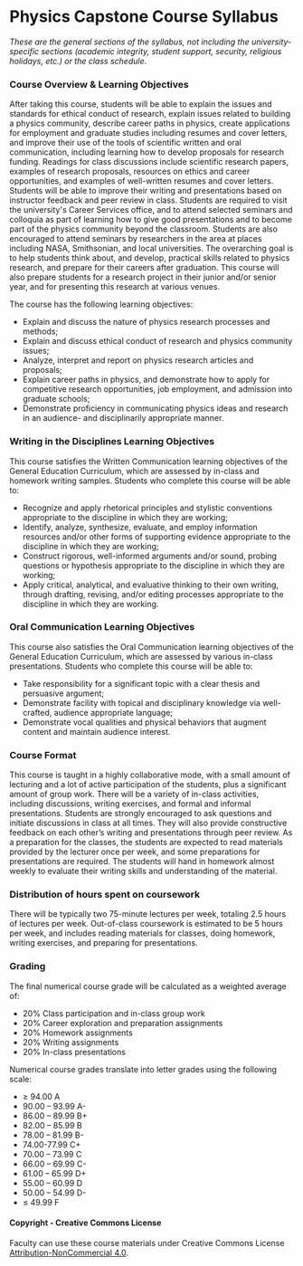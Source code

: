 # Physics Capstone Course Syllabus

_These are the general sections of the syllabus, not including the university-specific sections (academic integrity, student support, security, religious holidays, etc.) or the class schedule._


### Course Overview & Learning Objectives

After taking this course, students will be able to explain the issues and standards for ethical conduct of research, explain issues related to building a physics community, describe career paths in physics, create applications for employment and graduate studies including resumes and cover letters, and improve their use of the tools of scientific written and oral communication, including learning how to develop proposals for research funding. Readings for class discussions include scientific research papers, examples of research proposals, resources on ethics and career opportunities, and examples of well-written resumes and cover letters. Students will be able to improve their writing and presentations based on instructor feedback and peer review in class. Students are required to visit the university's Career Services office, and to attend selected seminars and colloquia as part of learning how to give good presentations and to become part of the physics community beyond the classroom. Students are also encouraged to attend seminars by researchers in the area at places including NASA, Smithsonian, and local universities. The overarching goal is to help students think about, and develop, practical skills related to physics research, and prepare for their careers after graduation. This course will also prepare students for a research project in their junior and/or senior year, and for presenting this research at various venues.

The course has the following learning objectives:
* Explain and discuss the nature of physics research processes and methods;
* Explain and discuss ethical conduct of research and physics community issues;
* Analyze, interpret and report on physics research articles and proposals;
* Explain career paths in physics, and demonstrate how to apply for competitive research opportunities, job employment, and admission into graduate schools;
* Demonstrate proficiency in communicating physics ideas and research in an audience- and disciplinarily appropriate manner.


### Writing in the Disciplines Learning Objectives

This course satisfies the Written Communication learning objectives of the General Education Curriculum, which are assessed by in-class and homework writing samples. Students who complete this course will be able to:
* Recognize and apply rhetorical principles and stylistic conventions appropriate to the discipline in which they are working;
* Identify, analyze, synthesize, evaluate, and employ information resources and/or other forms of supporting evidence appropriate to the discipline in which they are working;
* Construct rigorous, well-informed arguments and/or sound, probing questions or hypothesis appropriate to the discipline in which they are working;
* Apply critical, analytical, and evaluative thinking to their own writing, through drafting, revising, and/or editing processes appropriate to the discipline in which they are working.


### Oral Communication Learning Objectives

This course also satisfies the Oral Communication learning objectives of the General Education Curriculum, which are assessed by various in-class presentations. Students who complete this course will be able to:
* Take responsibility for a significant topic with a clear thesis and persuasive argument;
* Demonstrate facility with topical and disciplinary knowledge via well-crafted, audience appropriate language;
* Demonstrate vocal qualities and physical behaviors that augment content and maintain audience interest.


### Course Format

This course is taught in a highly collaborative mode, with a small amount of lecturing and a lot of active participation of the students, plus a significant amount of group work. There will be a variety of in-class activities, including discussions, writing exercises, and formal and informal presentations. Students are strongly encouraged to ask questions and initiate discussions in class at all times. They will also provide constructive feedback on each other’s writing and presentations through peer review. As a preparation for the classes, the students are expected to read materials provided by the lecturer once per week, and some preparations for presentations are required. The students will hand in homework almost weekly to evaluate their writing skills and understanding of the material. 


### Distribution of hours spent on coursework

There will be typically two 75-minute lectures per week, totaling 2.5 hours of lectures per week. Out-of-class coursework is estimated to be 5 hours per week, and includes reading materials for classes, doing homework, writing exercises, and preparing for presentations.


### Grading

The final numerical course grade will be calculated as a weighted average of:
* 20%	Class participation and in-class group work
* 20%	Career exploration and preparation assignments
* 20%	Homework assignments
* 20%	Writing assignments 
* 20%	In-class presentations

Numerical course grades translate into letter grades using the following scale:
* ≥ 94.00	A
* 90.00 – 93.99	A-
* 86.00 – 89.99	B+
* 82.00 – 85.99	B
* 78.00 – 81.99	B-
* 74.00-77.99	C+
* 70.00 – 73.99	C
* 66.00 – 69.99	C-
* 61.00 – 65.99	D+
* 55.00 – 60.99	D
* 50.00 – 54.99	D-
* ≤ 49.99	F

#### Copyright - Creative Commons License

Faculty can use these course materials under Creative Commons License [Attribution-NonCommercial 4.0](https://creativecommons.org/licenses/by-nc/4.0/).
